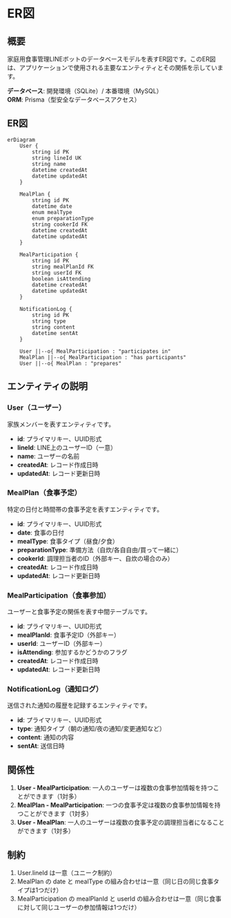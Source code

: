 # ER図

## 概要
家庭用食事管理LINEボットのデータベースモデルを表すER図です。このER図は、アプリケーションで使用される主要なエンティティとその関係を示しています。

**データベース**: 開発環境（SQLite）/ 本番環境（MySQL）  
**ORM**: Prisma（型安全なデータベースアクセス）

## ER図

```mermaid
erDiagram
    User {
        string id PK
        string lineId UK
        string name
        datetime createdAt
        datetime updatedAt
    }
    
    MealPlan {
        string id PK
        datetime date
        enum mealType
        enum preparationType
        string cookerId FK
        datetime createdAt
        datetime updatedAt
    }
    
    MealParticipation {
        string id PK
        string mealPlanId FK
        string userId FK
        boolean isAttending
        datetime createdAt
        datetime updatedAt
    }
    
    NotificationLog {
        string id PK
        string type
        string content
        datetime sentAt
    }
    
    User ||--o{ MealParticipation : "participates in"
    MealPlan ||--o{ MealParticipation : "has participants"
    User ||--o{ MealPlan : "prepares"
```

## エンティティの説明

### User（ユーザー）
家族メンバーを表すエンティティです。
- **id**: プライマリキー、UUID形式
- **lineId**: LINE上のユーザーID（一意）
- **name**: ユーザーの名前
- **createdAt**: レコード作成日時
- **updatedAt**: レコード更新日時

### MealPlan（食事予定）
特定の日付と時間帯の食事予定を表すエンティティです。
- **id**: プライマリキー、UUID形式
- **date**: 食事の日付
- **mealType**: 食事タイプ（昼食/夕食）
- **preparationType**: 準備方法（自炊/各自自由/買って一緒に）
- **cookerId**: 調理担当者のID（外部キー、自炊の場合のみ）
- **createdAt**: レコード作成日時
- **updatedAt**: レコード更新日時

### MealParticipation（食事参加）
ユーザーと食事予定の関係を表す中間テーブルです。
- **id**: プライマリキー、UUID形式
- **mealPlanId**: 食事予定ID（外部キー）
- **userId**: ユーザーID（外部キー）
- **isAttending**: 参加するかどうかのフラグ
- **createdAt**: レコード作成日時
- **updatedAt**: レコード更新日時

### NotificationLog（通知ログ）
送信された通知の履歴を記録するエンティティです。
- **id**: プライマリキー、UUID形式
- **type**: 通知タイプ（朝の通知/夜の通知/変更通知など）
- **content**: 通知の内容
- **sentAt**: 送信日時

## 関係性

1. **User - MealParticipation**: 一人のユーザーは複数の食事参加情報を持つことができます（1対多）
2. **MealPlan - MealParticipation**: 一つの食事予定は複数の食事参加情報を持つことができます（1対多）
3. **User - MealPlan**: 一人のユーザーは複数の食事予定の調理担当者になることができます（1対多）

## 制約

1. User.lineId は一意（ユニーク制約）
2. MealPlan の date と mealType の組み合わせは一意（同じ日の同じ食事タイプは1つだけ）
3. MealParticipation の mealPlanId と userId の組み合わせは一意（同じ食事に対して同じユーザーの参加情報は1つだけ） 
